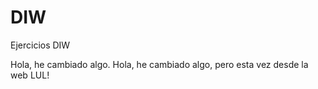 # DIW
Ejercicios DIW


Hola, he cambiado algo.
Hola, he cambiado algo, pero esta vez desde la web LUL!
